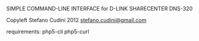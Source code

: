SIMPLE COMMAND-LINE INTERFACE for D-LINK SHARECENTER DNS-320

Copyleft Stefano Cudini 2012
stefano.cudini@gmail.com

requirements:
php5-cli
php5-curl


